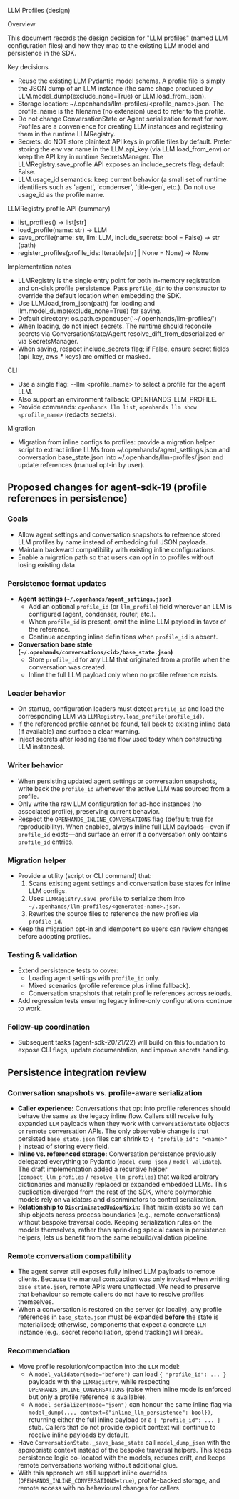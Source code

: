 LLM Profiles (design)

Overview

This document records the design decision for "LLM profiles" (named LLM configuration files) and how they map to the existing LLM model and persistence in the SDK.

Key decisions

- Reuse the existing LLM Pydantic model schema. A profile file is simply the JSON dump of an LLM instance (the same shape produced by LLM.model_dump(exclude_none=True) or LLM.load_from_json).
- Storage location: ~/.openhands/llm-profiles/<profile_name>.json. The profile_name is the filename (no extension) used to refer to the profile.
- Do not change ConversationState or Agent serialization format for now. Profiles are a convenience for creating LLM instances and registering them in the runtime LLMRegistry.
- Secrets: do NOT store plaintext API keys in profile files by default. Prefer storing the env var name in the LLM.api_key (via LLM.load_from_env) or keep the API key in runtime SecretsManager. The LLMRegistry.save_profile API exposes an include_secrets flag; default False.
- LLM.usage_id semantics: keep current behavior (a small set of runtime identifiers such as 'agent', 'condenser', 'title-gen', etc.). Do not use usage_id as the profile name.

LLMRegistry profile API (summary)

- list_profiles() -> list[str]
- load_profile(name: str) -> LLM
- save_profile(name: str, llm: LLM, include_secrets: bool = False) -> str (path)
- register_profiles(profile_ids: Iterable[str] | None = None) -> None

Implementation notes

- LLMRegistry is the single entry point for both in-memory registration and on-disk profile persistence. Pass ``profile_dir`` to the constructor to override the default location when embedding the SDK.
- Use LLM.load_from_json(path) for loading and llm.model_dump(exclude_none=True) for saving.
- Default directory: os.path.expanduser('~/.openhands/llm-profiles/')
- When loading, do not inject secrets. The runtime should reconcile secrets via ConversationState/Agent resolve_diff_from_deserialized or via SecretsManager.
- When saving, respect include_secrets flag; if False, ensure secret fields (api_key, aws_* keys) are omitted or masked.

CLI

- Use a single flag: --llm <profile_name> to select a profile for the agent LLM.
- Also support an environment fallback: OPENHANDS_LLM_PROFILE.
- Provide commands: `openhands llm list`, `openhands llm show <profile_name>` (redacts secrets).

Migration

- Migration from inline configs to profiles: provide a migration helper script to extract inline LLMs from ~/.openhands/agent_settings.json and conversation base_state.json into ~/.openhands/llm-profiles/<name>.json and update references (manual opt-in by user).

## Proposed changes for agent-sdk-19 (profile references in persistence)

### Goals
- Allow agent settings and conversation snapshots to reference stored LLM profiles by name instead of embedding full JSON payloads.
- Maintain backward compatibility with existing inline configurations.
- Enable a migration path so that users can opt in to profiles without losing existing data.

### Persistence format updates
- **Agent settings (`~/.openhands/agent_settings.json`)**
  - Add an optional `profile_id` (or `llm_profile`) field wherever an LLM is configured (agent, condenser, router, etc.).
  - When `profile_id` is present, omit the inline LLM payload in favor of the reference.
  - Continue accepting inline definitions when `profile_id` is absent.
- **Conversation base state (`~/.openhands/conversations/<id>/base_state.json`)**
  - Store `profile_id` for any LLM that originated from a profile when the conversation was created.
  - Inline the full LLM payload only when no profile reference exists.

### Loader behavior
- On startup, configuration loaders must detect `profile_id` and load the corresponding LLM via `LLMRegistry.load_profile(profile_id)`.
- If the referenced profile cannot be found, fall back to existing inline data (if available) and surface a clear warning.
- Inject secrets after loading (same flow used today when constructing LLM instances).

### Writer behavior
- When persisting updated agent settings or conversation snapshots, write back the `profile_id` whenever the active LLM was sourced from a profile.
- Only write the raw LLM configuration for ad-hoc instances (no associated profile), preserving current behavior.
- Respect the `OPENHANDS_INLINE_CONVERSATIONS` flag (default: true for reproducibility). When enabled, always inline full LLM payloads—even if `profile_id` exists—and surface an error if a conversation only contains `profile_id` entries.

### Migration helper
- Provide a utility (script or CLI command) that:
  1. Scans existing agent settings and conversation base states for inline LLM configs.
  2. Uses `LLMRegistry.save_profile` to serialize them into `~/.openhands/llm-profiles/<generated-name>.json`.
  3. Rewrites the source files to reference the new profiles via `profile_id`.
- Keep the migration opt-in and idempotent so users can review changes before adopting profiles.

### Testing & validation
- Extend persistence tests to cover:
  - Loading agent settings with `profile_id` only.
  - Mixed scenarios (profile reference plus inline fallback).
  - Conversation snapshots that retain profile references across reloads.
- Add regression tests ensuring legacy inline-only configurations continue to work.

### Follow-up coordination
- Subsequent tasks (agent-sdk-20/21/22) will build on this foundation to expose CLI flags, update documentation, and improve secrets handling.


## Persistence integration review

### Conversation snapshots vs. profile-aware serialization
- **Caller experience:** Conversations that opt into profile references should behave the same as the legacy inline flow. Callers still receive fully expanded `LLM` payloads when they work with `ConversationState` objects or remote conversation APIs. The only observable change is that persisted `base_state.json` files can shrink to `{ "profile_id": "<name>" }` instead of storing every field.
- **Inline vs. referenced storage:** Conversation persistence previously delegated everything to Pydantic (`model_dump_json` / `model_validate`). The draft implementation added a recursive helper (`compact_llm_profiles` / `resolve_llm_profiles`) that walked arbitrary dictionaries and manually replaced or expanded embedded LLMs. This duplication diverged from the rest of the SDK, where polymorphic models rely on validators and discriminators to control serialization.
- **Relationship to `DiscriminatedUnionMixin`:** That mixin exists so we can ship objects across process boundaries (e.g., remote conversations) without bespoke traversal code. Keeping serialization rules on the models themselves, rather than sprinkling special cases in persistence helpers, lets us benefit from the same rebuild/validation pipeline.

### Remote conversation compatibility
- The agent server still exposes fully inlined LLM payloads to remote clients. Because the manual compaction was only invoked when writing `base_state.json`, remote APIs were unaffected. We need to preserve that behaviour so remote callers do not have to resolve profiles themselves.
- When a conversation is restored on the server (or locally), any profile references in `base_state.json` must be expanded **before** the state is materialised; otherwise, components that expect a concrete `LLM` instance (e.g., secret reconciliation, spend tracking) will break.

### Recommendation
- Move profile resolution/compaction into the `LLM` model:
  - A `model_validator(mode="before")` can load `{ "profile_id": ... }` payloads with the `LLMRegistry`, while respecting `OPENHANDS_INLINE_CONVERSATIONS` (raise when inline mode is enforced but only a profile reference is available).
  - A `model_serializer(mode="json")` can honour the same inline flag via `model_dump(..., context={"inline_llm_persistence": bool})`, returning either the full inline payload or a `{ "profile_id": ... }` stub. Callers that do not provide explicit context will continue to receive inline payloads by default.
- Have `ConversationState._save_base_state` call `model_dump_json` with the appropriate context instead of the bespoke traversal helpers. This keeps persistence logic co-located with the models, reduces drift, and keeps remote conversations working without additional glue.
- With this approach we still support inline overrides (`OPENHANDS_INLINE_CONVERSATIONS=true`), profile-backed storage, and remote access with no behavioural changes for callers.

